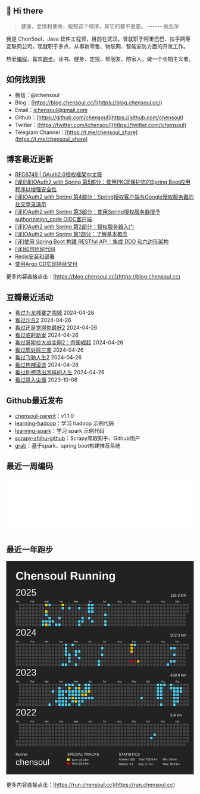 ## 👋 Hi there

> 健康，爱情和使命，按照这个顺序，其它的都不重要。 ------ 纳瓦尔

我是 ChenSoul，Java 软件工程师，目前在武汉，曾就职于阿里巴巴、拉手网等互联网公司，现就职于多点，从事新零售、物联网、智能安防方面的开发工作。

热爱[编程](https://blog.chensoul.cc/categories/review/)，喜欢[跑步](https://run.chensoul.cc/)。读书、健身、定投、帮朋友、陪家人，做一个长期主义者。

## 如何找到我

- 微信：@ichensoul
- Blog：[https://blog.chensoul.cc/](https://blog.chensoul.cc/)
- Email：[ichensoul@gmail.com](mailto:ichensoul@gmail.com)
- Github：[https://github.com/chensoul](https://github.com/chensoul)
- Twitter：[https://twitter.com/ichensoul](https://twitter.com/ichensoul)
- Telegram Channel：[https://t.me/chensoul_share](https://t.me/chensoul_share)

## 博客最近更新

<!-- blog starts -->
- [RFC6749 | OAuth2.0授权框架中文版](https://blog.chensoul.cc/posts/2024/06/05/oauth2/)
- [[译][译]OAuth2 with Spring 第5部分：使用PKCE保护您的Spring Boot应用程序以增强安全性](https://blog.chensoul.cc/posts/2024/06/05/oauth2-with-spring-part-5-securing-your-spring-boot-application-with-pkce-for-enhanced-security/)
- [[译]OAuth2 with Spring 第4部分：Spring授权客户端与Google授权服务器的社交登录演示](https://blog.chensoul.cc/posts/2024/06/05/oauth2-with-spring-part-4-spring-authorization-client-social-login-demo-with-google/)
- [[译]OAuth2 with Spring 第3部分：使用Spring授权服务器授予authorization_code OIDC客户端](https://blog.chensoul.cc/posts/2024/06/05/oauth2-with-spring-part-3-authorizing-oidc-client-with-via-authorization-code-grant-from-spring/)
- [[译]OAuth2 with Spring 第2部分：授权服务器入门](https://blog.chensoul.cc/posts/2024/06/05/oauth2-with-spring-part-2-getting-started-with-authorization-server/)
- [[译]OAuth2 with Spring 第1部分：了解基本概念](https://blog.chensoul.cc/posts/2024/06/05/oauth2-with-spring-part-1-knowing-the-basic-concepts/)
- [[译]使用 Spring Boot 构建 RESTful API：集成 DDD 和六边形架构](https://blog.chensoul.cc/posts/2024/05/30/building-a-restful-api-with-spring-boot-integrating-ddd-and-hexagonal-architecture/)
- [[译]如何组织代码](https://blog.chensoul.cc/posts/2024/05/30/how-to-structure-our-code/)
- [Redis安装和部署](https://blog.chensoul.cc/posts/2024/05/14/redis-install/)
- [使用Argo CD实现持续交付](https://blog.chensoul.cc/posts/2024/05/11/argocd/)
<!-- blog ends -->

更多内容直接点击：[https://blog.chensoul.cc](https://blog.chensoul.cc)

## 豆瓣最近活动

<!-- douban starts -->
- [看过九龙城寨之围城](http://movie.douban.com/subject/24284175/) 2024-04-28
- [看过沙丘2](http://movie.douban.com/subject/35575567/) 2024-04-26
- [看过还是觉得你最好2](http://movie.douban.com/subject/36530235/) 2024-04-26
- [看过临时劫案](http://movie.douban.com/subject/35491115/) 2024-04-26
- [看过哥斯拉大战金刚2：帝国崛起](http://movie.douban.com/subject/35453251/) 2024-04-26
- [看过周处除三害](http://movie.douban.com/subject/36151692/) 2024-04-26
- [看过飞驰人生2](http://movie.douban.com/subject/36369452/) 2024-04-26
- [看过热辣滚烫](http://movie.douban.com/subject/36081094/) 2024-04-26
- [看过你想活出怎样的人生](http://movie.douban.com/subject/26925611/) 2024-04-26
- [看过隐入尘烟](http://movie.douban.com/subject/35131346/) 2023-10-08
<!-- douban ends -->

## Github最近发布

<!-- recent_releases starts -->
- [chensoul-parent](https://github.com/chensoul/chensoul-parent/releases/tag/v1.1.0)：v1.1.0
- [learning-hadoop](https://github.com/chensoul/learning-hadoop/releases/tag/v0.0.1)：学习 hadoop 示例代码
- [learning-spark](https://github.com/chensoul/learning-spark/releases/tag/v0.0.1)：学习 spark 示例代码
- [scrapy-zhihu-github](https://github.com/chensoul/scrapy-zhihu-github/releases/tag/v0.0.1)：Scrapy爬取知乎、Github用户
- [grab](https://github.com/chensoul/grab/releases/tag/v0.0.1)：基于spark、spring boot构建推荐系统
<!-- recent_releases ends -->

## 最近一周编码

![light](https://raw.githubusercontent.com/chensoul/chensoul/main/images/wakatime_weekly_language_stats.svg#gh-light-mode-only)

## 最近一年跑步

[![light](https://raw.githubusercontent.com/chensoul/running_page/master/assets/github.svg#gh-light-mode-only)](https://run.chensoul.cc)

更多内容直接点击：[https://run.chensoul.cc](https://run.chensoul.cc)
